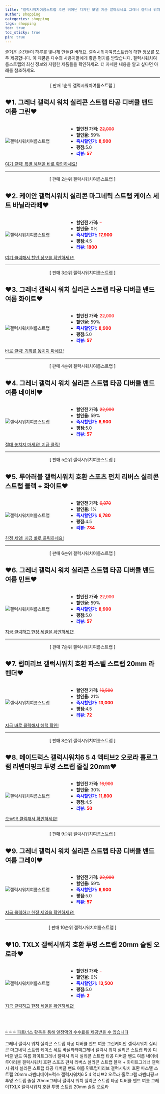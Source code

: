 ```yaml
---
title: "갤럭시워치여름스트랩 추천 뛰어난 디자인 모델 지금 알아보세요 그레너 갤럭시 워치 실리콘 스트랩"
author: shopping
categories: shopping
tags: shopping
toc: true
toc_sticky: true
pin: true
---
```

즐거운 순간들이 하루를 빛나게 만들길 바래요. 갤럭시워치여름스트랩에 대한 정보를 모두 제공합니다. 이 제품은 다수의 사용자들에게 좋은 평가를 받았습니다. 갤럭시워치여름스트랩의 최신 정보와 저렴한 제품들을 확인하세요. 더 자세한 내용을 알고 싶다면 아래를 참조하세요.

---
<p class="toplist" style="margin: 0 auto; display: block; width: fit-content;">[ 판매 1순위 갤럭시워치여름스트랩 ]</p>

<h2><strong>❤️1. 그레너 갤럭시 워치 실리콘 스트랩 타공 디버클 밴드 여름 그린❤️</strong></h2>

<div style="display: flex; align-items: center;">
    <div style="flex: 0.4;">
        <img src="https://thumbnail9.coupangcdn.com/thumbnails/remote/230x230ex/image/vendor_inventory/37e8/648064758a10da5e52280f4e6c0e442782f4fb06cd4273d9e1fcb26bb5a3.jpg" alt="갤럭시워치여름스트랩" style="max-width: 100%;">
    </div>
    <div style="flex: 0.6; margin-left: 10px;">
        <ul>
            <li><strong>할인전 가격:</strong> <del style="color: red;">22,000</del></li>
            <li><strong>할인율:</strong> 59%</li>
            <li><span style='color:blue'><strong>즉시할인가:</strong></span> <span style='color:red'><strong>8,900</strong></span></li>
            <li><strong>평점:</strong>5.0</li>
            <li><span style='color:blue'><strong>리뷰:</strong></span> <span style='color:red'><strong>57</strong></span></li>
        </ul>
    </div>
</div>
<div class="center">
    <a href="https://William4Davisa.github.io?lptag=AF9450613&subid=githubio&pageKey=8156478948&traceid=V0-153&itemId=23238869979&vendorItemId=90313042187" class="myButton">
        여기 클릭! 특별 혜택을 바로 확인하세요!
    </a>
</div>


---
<p class="toplist" style="margin: 0 auto; display: block; width: fit-content;">[ 판매 2순위 갤럭시워치여름스트랩 ]</p>

<h2><strong>❤️2. 케이안 갤럭시워치 실리콘 마그네틱 스트랩 케이스 세트 바닐라라떼❤️</strong></h2>

<div style="display: flex; align-items: center;">
    <div style="flex: 0.4;">
        <img src="https://thumbnail8.coupangcdn.com/thumbnails/remote/230x230ex/image/retail/images/5369981681060691-f1320986-3d5a-4afa-ad9e-162efa69f6a3.jpg" alt="갤럭시워치여름스트랩" style="max-width: 100%;">
    </div>
    <div style="flex: 0.6; margin-left: 10px;">
        <ul>
            <li><strong>할인전 가격:</strong> <del style="color: red;">-</del></li>
            <li><strong>할인율:</strong> 0%</li>
            <li><span style='color:blue'><strong>즉시할인가:</strong></span> <span style='color:red'><strong>17,900</strong></span></li>
            <li><strong>평점:</strong>4.5</li>
            <li><span style='color:blue'><strong>리뷰:</strong></span> <span style='color:red'><strong>1800</strong></span></li>
        </ul>
    </div>
</div>
<div class="center">
    <a href="https://William4Davisa.github.io?lptag=AF9450613&subid=githubio&pageKey=7327436975&traceid=V0-153&itemId=18805406898&vendorItemId=85936068826" class="myButton">
        여기 클릭해서 할인 정보를 확인하세요!
    </a>
</div>


---
<p class="toplist" style="margin: 0 auto; display: block; width: fit-content;">[ 판매 3순위 갤럭시워치여름스트랩 ]</p>

<h2><strong>❤️3. 그레너 갤럭시 워치 실리콘 스트랩 타공 디버클 밴드 여름 화이트❤️</strong></h2>

<div style="display: flex; align-items: center;">
    <div style="flex: 0.4;">
        <img src="https://thumbnail9.coupangcdn.com/thumbnails/remote/230x230ex/image/vendor_inventory/5b9f/6876a5361dc7ebbb93556b544e0633aa826915841a61764e2e727a571500.jpg" alt="갤럭시워치여름스트랩" style="max-width: 100%;">
    </div>
    <div style="flex: 0.6; margin-left: 10px;">
        <ul>
            <li><strong>할인전 가격:</strong> <del style="color: red;">22,000</del></li>
            <li><strong>할인율:</strong> 59%</li>
            <li><span style='color:blue'><strong>즉시할인가:</strong></span> <span style='color:red'><strong>8,900</strong></span></li>
            <li><strong>평점:</strong>5.0</li>
            <li><span style='color:blue'><strong>리뷰:</strong></span> <span style='color:red'><strong>57</strong></span></li>
        </ul>
    </div>
</div>
<div class="center">
    <a href="https://William4Davisa.github.io?lptag=AF9450613&subid=githubio&pageKey=8156478948&traceid=V0-153&itemId=23238869988&vendorItemId=90313042060" class="myButton">
        바로 클릭! 기회를 놓치지 마세요!
    </a>
</div>


---
<p class="toplist" style="margin: 0 auto; display: block; width: fit-content;">[ 판매 4순위 갤럭시워치여름스트랩 ]</p>

<h2><strong>❤️4. 그레너 갤럭시 워치 실리콘 스트랩 타공 디버클 밴드 여름 네이비❤️</strong></h2>

<div style="display: flex; align-items: center;">
    <div style="flex: 0.4;">
        <img src="https://thumbnail6.coupangcdn.com/thumbnails/remote/230x230ex/image/vendor_inventory/b97a/1ce0140340184b7c17a55c1e1bc702ed8850a5f162d5ee7fabbb9231c8a4.jpg" alt="갤럭시워치여름스트랩" style="max-width: 100%;">
    </div>
    <div style="flex: 0.6; margin-left: 10px;">
        <ul>
            <li><strong>할인전 가격:</strong> <del style="color: red;">22,000</del></li>
            <li><strong>할인율:</strong> 59%</li>
            <li><span style='color:blue'><strong>즉시할인가:</strong></span> <span style='color:red'><strong>8,900</strong></span></li>
            <li><strong>평점:</strong>5.0</li>
            <li><span style='color:blue'><strong>리뷰:</strong></span> <span style='color:red'><strong>57</strong></span></li>
        </ul>
    </div>
</div>
<div class="center">
    <a href="https://William4Davisa.github.io?lptag=AF9450613&subid=githubio&pageKey=8156478948&traceid=V0-153&itemId=23238869982&vendorItemId=90313042113" class="myButton">
        절대 놓치지 마세요! 지금 클릭!
    </a>
</div>


---
<p class="toplist" style="margin: 0 auto; display: block; width: fit-content;">[ 판매 5순위 갤럭시워치여름스트랩 ]</p>

<h2><strong>❤️5. 루아러블 갤럭시워치 호환 스포츠 펀치 리버스 실리콘 스트랩 블랙 + 화이트❤️</strong></h2>

<div style="display: flex; align-items: center;">
    <div style="flex: 0.4;">
        <img src="https://thumbnail9.coupangcdn.com/thumbnails/remote/230x230ex/image/retail/images/7885117337621166-b017eaeb-572a-43af-b023-a2ca9f774655.jpg" alt="갤럭시워치여름스트랩" style="max-width: 100%;">
    </div>
    <div style="flex: 0.6; margin-left: 10px;">
        <ul>
            <li><strong>할인전 가격:</strong> <del style="color: red;">6,870</del></li>
            <li><strong>할인율:</strong> 1%</li>
            <li><span style='color:blue'><strong>즉시할인가:</strong></span> <span style='color:red'><strong>6,780</strong></span></li>
            <li><strong>평점:</strong>4.5</li>
            <li><span style='color:blue'><strong>리뷰:</strong></span> <span style='color:red'><strong>734</strong></span></li>
        </ul>
    </div>
</div>
<div class="center">
    <a href="https://William4Davisa.github.io?lptag=AF9450613&subid=githubio&pageKey=6771189133&traceid=V0-153&itemId=15899278056&vendorItemId=80471552160" class="myButton">
        한정 세일! 지금 바로 클릭하세요!
    </a>
</div>


---
<p class="toplist" style="margin: 0 auto; display: block; width: fit-content;">[ 판매 6순위 갤럭시워치여름스트랩 ]</p>

<h2><strong>❤️6. 그레너 갤럭시 워치 실리콘 스트랩 타공 디버클 밴드 여름 민트❤️</strong></h2>

<div style="display: flex; align-items: center;">
    <div style="flex: 0.4;">
        <img src="https://thumbnail10.coupangcdn.com/thumbnails/remote/230x230ex/image/vendor_inventory/dfe6/a810f1bd04ecc551f27b7e8316976dcb4a325b3dd5bbd2eed09883a2bf66.jpg" alt="갤럭시워치여름스트랩" style="max-width: 100%;">
    </div>
    <div style="flex: 0.6; margin-left: 10px;">
        <ul>
            <li><strong>할인전 가격:</strong> <del style="color: red;">22,000</del></li>
            <li><strong>할인율:</strong> 59%</li>
            <li><span style='color:blue'><strong>즉시할인가:</strong></span> <span style='color:red'><strong>8,900</strong></span></li>
            <li><strong>평점:</strong>5.0</li>
            <li><span style='color:blue'><strong>리뷰:</strong></span> <span style='color:red'><strong>57</strong></span></li>
        </ul>
    </div>
</div>
<div class="center">
    <a href="https://William4Davisa.github.io?lptag=AF9450613&subid=githubio&pageKey=8156478948&traceid=V0-153&itemId=23238869990&vendorItemId=90313042158" class="myButton">
        지금 클릭하고 한정 세일을 확인하세요!
    </a>
</div>


---
<p class="toplist" style="margin: 0 auto; display: block; width: fit-content;">[ 판매 7순위 갤럭시워치여름스트랩 ]</p>

<h2><strong>❤️7. 럽미리브 갤럭시워치 호환 파스텔 스트랩 20mm 라벤더❤️</strong></h2>

<div style="display: flex; align-items: center;">
    <div style="flex: 0.4;">
        <img src="https://thumbnail9.coupangcdn.com/thumbnails/remote/230x230ex/image/vendor_inventory/cf1b/cb1dc726bab8b199daa5b42bed4194bd3b16d8736bdb77c518b47741c9ce.jpg" alt="갤럭시워치여름스트랩" style="max-width: 100%;">
    </div>
    <div style="flex: 0.6; margin-left: 10px;">
        <ul>
            <li><strong>할인전 가격:</strong> <del style="color: red;">16,500</del></li>
            <li><strong>할인율:</strong> 21%</li>
            <li><span style='color:blue'><strong>즉시할인가:</strong></span> <span style='color:red'><strong>13,000</strong></span></li>
            <li><strong>평점:</strong>4.5</li>
            <li><span style='color:blue'><strong>리뷰:</strong></span> <span style='color:red'><strong>72</strong></span></li>
        </ul>
    </div>
</div>
<div class="center">
    <a href="https://William4Davisa.github.io?lptag=AF9450613&subid=githubio&pageKey=7459505045&traceid=V0-153&itemId=19439721673&vendorItemId=86550789056" class="myButton">
        지금 바로 클릭해서 혜택 확인!
    </a>
</div>


---
<p class="toplist" style="margin: 0 auto; display: block; width: fit-content;">[ 판매 8순위 갤럭시워치여름스트랩 ]</p>

<h2><strong>❤️8. 메이드럭스 갤럭시워치6 5 4 액티브2 오로라 홀로그램 라벤더핑크 투명 스트랩 줄질 20mm❤️</strong></h2>

<div style="display: flex; align-items: center;">
    <div style="flex: 0.4;">
        <img src="https://thumbnail8.coupangcdn.com/thumbnails/remote/230x230ex/image/vendor_inventory/8cb8/d9e24223f71f354c80d39a96a6429c2d687a7442ed436278e8cccfc8c41e.jpg" alt="갤럭시워치여름스트랩" style="max-width: 100%;">
    </div>
    <div style="flex: 0.6; margin-left: 10px;">
        <ul>
            <li><strong>할인전 가격:</strong> <del style="color: red;">16,900</del></li>
            <li><strong>할인율:</strong> 30%</li>
            <li><span style='color:blue'><strong>즉시할인가:</strong></span> <span style='color:red'><strong>11,800</strong></span></li>
            <li><strong>평점:</strong>4.5</li>
            <li><span style='color:blue'><strong>리뷰:</strong></span> <span style='color:red'><strong>50</strong></span></li>
        </ul>
    </div>
</div>
<div class="center">
    <a href="https://William4Davisa.github.io?lptag=AF9450613&subid=githubio&pageKey=7656397768&traceid=V0-153&itemId=20385647910&vendorItemId=86019563679" class="myButton">
        오늘만! 클릭해서 확인하세요!
    </a>
</div>


---
<p class="toplist" style="margin: 0 auto; display: block; width: fit-content;">[ 판매 9순위 갤럭시워치여름스트랩 ]</p>

<h2><strong>❤️9. 그레너 갤럭시 워치 실리콘 스트랩 타공 디버클 밴드 여름 그레이❤️</strong></h2>

<div style="display: flex; align-items: center;">
    <div style="flex: 0.4;">
        <img src="https://thumbnail6.coupangcdn.com/thumbnails/remote/230x230ex/image/vendor_inventory/3536/372a87b7e75d127dd102e2e7b851b9c8d37fa72f71f530303d4840131b1f.jpg" alt="갤럭시워치여름스트랩" style="max-width: 100%;">
    </div>
    <div style="flex: 0.6; margin-left: 10px;">
        <ul>
            <li><strong>할인전 가격:</strong> <del style="color: red;">22,000</del></li>
            <li><strong>할인율:</strong> 59%</li>
            <li><span style='color:blue'><strong>즉시할인가:</strong></span> <span style='color:red'><strong>8,900</strong></span></li>
            <li><strong>평점:</strong>5.0</li>
            <li><span style='color:blue'><strong>리뷰:</strong></span> <span style='color:red'><strong>57</strong></span></li>
        </ul>
    </div>
</div>
<div class="center">
    <a href="https://William4Davisa.github.io?lptag=AF9450613&subid=githubio&pageKey=8156478948&traceid=V0-153&itemId=23238869994&vendorItemId=90313042076" class="myButton">
        지금 클릭하고 한정 세일을 확인하세요!
    </a>
</div>


---
<p class="toplist" style="margin: 0 auto; display: block; width: fit-content;">[ 판매 10순위 갤럭시워치여름스트랩 ]</p>

<h2><strong>❤️10. TXLX 갤럭시워치 호환 투명 스트랩 20mm 슬림 오로라❤️</strong></h2>

<div style="display: flex; align-items: center;">
    <div style="flex: 0.4;">
        <img src="https://thumbnail7.coupangcdn.com/thumbnails/remote/230x230ex/image/vendor_inventory/713b/708c0ce5dc353a4b582eacbea040affb1c9ac7e539c7cd0d315de8909e4d.jpg" alt="갤럭시워치여름스트랩" style="max-width: 100%;">
    </div>
    <div style="flex: 0.6; margin-left: 10px;">
        <ul>
            <li><strong>할인전 가격:</strong> <del style="color: red;">-</del></li>
            <li><strong>할인율:</strong> 0%</li>
            <li><span style='color:blue'><strong>즉시할인가:</strong></span> <span style='color:red'><strong>13,500</strong></span></li>
            <li><strong>평점:</strong>5.0</li>
            <li><span style='color:blue'><strong>리뷰:</strong></span> <span style='color:red'><strong>2</strong></span></li>
        </ul>
    </div>
</div>
<div class="center">
    <a href="https://William4Davisa.github.io?lptag=AF9450613&subid=githubio&pageKey=8127373916&traceid=V0-153&itemId=23073759438&vendorItemId=90107316156" class="myButton">
        지금 클릭하고 한정 세일을 확인하세요!
    </a>
</div>

<br><br><br>[💦 💦 💦 파트너스 활동을 통해 일정액의 수수료를 제공받을 수 있습니다](https://link.coupang.com/a/bcpT2c)<br><br>그레너 갤럭시 워치 실리콘 스트랩 타공 디버클 밴드 여름 그린케이안 갤럭시워치 실리콘 마그네틱 스트랩 케이스 세트 바닐라라떼그레너 갤럭시 워치 실리콘 스트랩 타공 디버클 밴드 여름 화이트그레너 갤럭시 워치 실리콘 스트랩 타공 디버클 밴드 여름 네이비루아러블 갤럭시워치 호환 스포츠 펀치 리버스 실리콘 스트랩 블랙 + 화이트그레너 갤럭시 워치 실리콘 스트랩 타공 디버클 밴드 여름 민트럽미리브 갤럭시워치 호환 파스텔 스트랩 20mm 라벤더메이드럭스 갤럭시워치6 5 4 액티브2 오로라 홀로그램 라벤더핑크 투명 스트랩 줄질 20mm그레너 갤럭시 워치 실리콘 스트랩 타공 디버클 밴드 여름 그레이TXLX 갤럭시워치 호환 투명 스트랩 20mm 슬림 오로라
